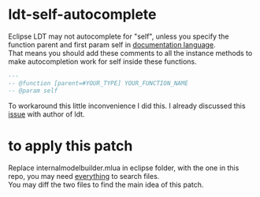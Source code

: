 # ldt-self-autocomplete
Eclipse LDT may not autocomplete for "self", unless you specify the function parent and first param self in [documentation language](http://wiki.eclipse.org/LDT/User_Area/Documentation_Language).  
That means you should add these comments to all the instance methods to make autocompletion work for self inside these functions.
```lua
---
-- @function [parent=#YOUR_TYPE] YOUR_FUNCTION_NAME
-- @param self
```
To workaround this little inconvenience I did this.
I already discussed this [issue](https://www.eclipse.org/forums/index.php/t/1080353/) with author of ldt.   

# to apply this patch
Replace internalmodelbuilder.mlua in eclipse folder, with the one in this repo, you may need [everything](http://www.voidtools.com/) to search files.   
You may diff the two files to find the main idea of this patch.  

